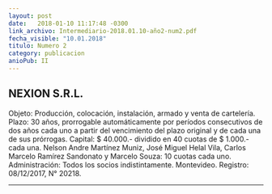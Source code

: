 ```yaml
---
layout: post
date:   2018-01-10 11:17:48 -0300
link_archivo: Intermediario-2018.01.10-año2-num2.pdf
fecha_visible: "10.01.2018"
titulo: Numero 2
category: publicacion
anioPub: II
---
```


## NEXION S.R.L. 

Objeto: Producción, colocación, instalación, armado y venta de cartelería. 
Plazo: 30 años, prorrogable automáticamente por períodos consecutivos de dos años cada uno a partir del vencimiento del plazo original y de cada una de sus prórrogas.
Capital: $ 40.000.- dividido en 40 cuotas de $ 1.000.- cada una.
Nelson Andre Martínez Muniz, José Miguel Helal Vila, Carlos Marcelo Ramírez Sandonato y Marcelo Souza: 10 cuotas cada uno.
Administración: Todos los socios indistintamente.
Montevideo.
Registro: 08/12/2017, N° 20218.

---
